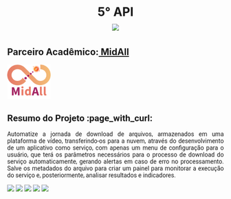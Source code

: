 <html>
<body>
 
 <h1 align="center"> 5° API
 <br>
<a href="https://github.com/TechNinjass/midall-parent"><img src="https://img.shields.io/badge/GitHub-Repositório Projeto-181717?style=for-the-badge&logo=github"></a>
</h1>

 <h2> Parceiro Acadêmico:<a href="https://midall.com.br/"> MidAll</a></h2>
 <img src="https://github.com/camilaffpacheco/Portfolio/blob/main/imagens/logo midall.webp" height="20%" width="20%"/>

<h2 style="font-family:roboto;"> Resumo do Projeto :page_with_curl:</h2>
<p align="justify" style="font-family:roboto;"> Automatize a jornada de download de arquivos, armazenados em uma plataforma de vídeo, transferindo-os para a nuvem, através do desenvolvimento de um aplicativo como serviço, com apenas um menu de configuração para o usuário, que terá os parâmetros necessários para o processo de download do serviço automaticamente, gerando alertas em caso de erro no processamento. Salve os metadados do arquivo para criar um painel para monitorar a execução do serviço e, posteriormente, analisar resultados e indicadores.</p>

  <a href="https://www.python.org/"><img src = "https://img.shields.io/badge/python-3670A0?style=for-the-badge&logo=python&logoColor=ffdd54"/></a>
 <a href="https://vuejs.org/"><img src = "https://img.shields.io/badge/vuejs-%2335495e.svg?style=for-the-badge&logo=vuedotjs&logoColor=%234FC08D"/></a>
 <a href="https://www.sqlite.org/index.html"><img src = "https://img.shields.io/badge/sqlite-%2307405e.svg?style=for-the-badge&logo=sqlite&logoColor=white"/></a>
 <a href="https://www.docker.com/"><img src = "https://img.shields.io/badge/docker-%230db7ed.svg?style=for-the-badge&logo=docker&logoColor=white"/></a>
 <a href="https://flask.palletsprojects.com/en/2.2.x/"><img src = "https://img.shields.io/badge/flask-%23000.svg?style=for-the-badge&logo=flask&logoColor=white"/></a>
 
</body>
</html>
